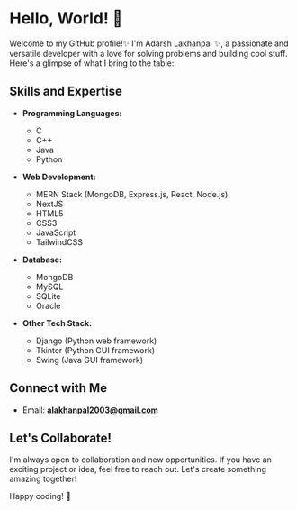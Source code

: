 
<!--
**adarsh716/adarsh716** is a ✨ _special_ ✨ repository because its `README.md` (this file) appears on your GitHub profile.

Here are some ideas to get you started:

- 🔭 I’m currently working on ...
- 🌱 I’m currently learning ...
- 👯 I’m looking to collaborate on ...
- 🤔 I’m looking for help with ...
- 💬 Ask me about ...
- 📫 How to reach me: ...
- 😄 Pronouns: ...
- ⚡ Fun fact: ...
-->


# Hello, World! 👋

Welcome to my GitHub profile!✨ I'm Adarsh Lakhanpal ✨, a passionate and versatile developer with a love for solving problems and building cool stuff. Here's a glimpse of what I bring to the table:

## Skills and Expertise

- **Programming Languages:**
  - C
  - C++
  - Java
  - Python

- **Web Development:**
  - MERN Stack (MongoDB, Express.js, React, Node.js)
  - NextJS
  - HTML5
  - CSS3
  - JavaScript
  - TailwindCSS

- **Database:**
  - MongoDB
  - MySQL
  - SQLite
  - Oracle

- **Other Tech Stack:**
  - Django (Python web framework)
  - Tkinter (Python GUI framework)
  - Swing (Java GUI framework)

## Connect with Me

- Email: **alakhanpal2003@gmail.com**

## Let's Collaborate!

I'm always open to collaboration and new opportunities. If you have an exciting project or idea, feel free to reach out. Let's create something amazing together!

Happy coding! 🚀
